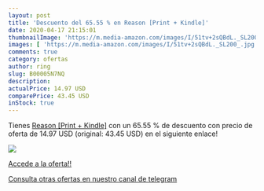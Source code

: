 ```yaml
---
layout: post
title: 'Descuento del 65.55 % en Reason [Print + Kindle]'
date: 2020-04-17 21:15:01
thumbnailImage: 'https://m.media-amazon.com/images/I/51tv+2sQBdL._SL200_.jpg'
images: [ 'https://m.media-amazon.com/images/I/51tv+2sQBdL._SL200_.jpg' ]
comments: true
category: ofertas
author: ring
slug: B00005N7NQ
description:
actualPrice: 14.97 USD
comparePrice: 43.45 USD
inStock: true
---
```


Tienes [Reason [Print + Kindle]](https://www.amazon.com/dp/B00005N7NQ/?tag=redken08-20) con un 65.55 % de descuento con precio de oferta de 14.97 USD (original: 43.45 USD) en el siguiente enlace!

[![](https://m.media-amazon.com/images/I/51tv+2sQBdL._SL200_.jpg)](https://www.amazon.com/dp/B00005N7NQ/?tag=redken08-20)

[Accede a la oferta!!](https://www.amazon.com/dp/B00005N7NQ/?tag=redken08-20)

[Consulta otras ofertas en nuestro canal de telegram](https://t.me/s/ofertas25)
